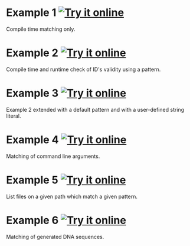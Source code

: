 Example 1 [![Try it online](https://img.shields.io/badge/try%20it-online-blue.svg)](https://wandbox.org/permlink/kpmUefnkBF4mD69Q)
=========

Compile time matching only.

Example 2 [![Try it online](https://img.shields.io/badge/try%20it-online-blue.svg)](https://wandbox.org/permlink/g1XFVimoQgYWNkwd)
=========

Compile time and runtime check of ID's validity using a pattern.

Example 3 [![Try it online](https://img.shields.io/badge/try%20it-online-blue.svg)](https://wandbox.org/permlink/q3UELcXrii7ISXLu)
=========

Example 2 extended with a default pattern and with a user-defined string
literal.

Example 4 [![Try it online](https://img.shields.io/badge/try%20it-online-blue.svg)](https://wandbox.org/permlink/sU2yAXSZdCH8NAAK)
=========

Matching of command line arguments.

Example 5 [![Try it online](https://img.shields.io/badge/try%20it-online-blue.svg)](https://wandbox.org/permlink/34FWIpTTGDpYNJkV)
=========

List files on a given path which match a given pattern.

Example 6 [![Try it online](https://img.shields.io/badge/try%20it-online-blue.svg)](https://wandbox.org/permlink/185ZwcFG3HKMq3RX)
=========

Matching of generated DNA sequences.
